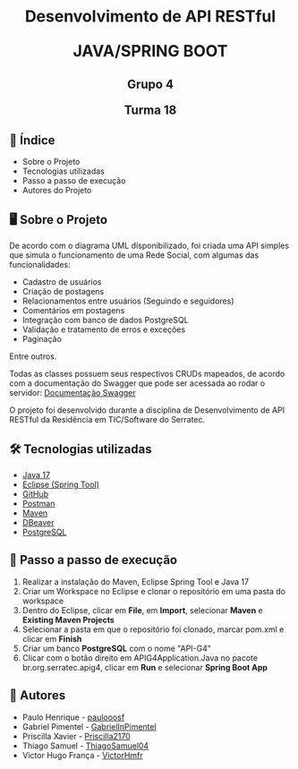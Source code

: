 <h1>
  
</h1>
<h1 align="center">
Desenvolvimento de API RESTful

JAVA/SPRING BOOT
</h1>
</h2>
<h2 align="center">
Grupo 4

Turma 18
</h2>

## 📝 Índice

<ul>
    <li>Sobre o Projeto</li>
    <li>Tecnologias utilizadas</li>
    <li>Passo a passo de execução</li>
    <li>Autores do Projeto</li>
</ul>


## :desktop_computer: Sobre o Projeto


<p>De acordo com o diagrama UML disponibilizado, foi criada uma API simples que simula o funcionamento de uma Rede Social, com algumas das funcionalidades:
 <ul>
    <li>Cadastro de usuários</li>
    <li>Criação de postagens</li>
    <li>Relacionamentos entre usuários (Seguindo e seguidores)</li>
    <li>Comentários em postagens</li>
    <li>Integração com banco de dados PostgreSQL</li>
    <li>Validação e tratamento de erros e exceções</li>
    <li>Paginação</li>
</ul>
  Entre outros.
      
  Todas as classes possuem seus respectivos CRUDs mapeados, de acordo com a documentação do Swagger que pode ser acessada ao rodar o servidor:
  [Documentação Swagger](http://localhost:8080/swagger-ui)
    
  O projeto foi desenvolvido durante a disciplina de Desenvolvimento de API RESTful da Residência em TIC/Software do Serratec.

## :hammer_and_wrench: Tecnologias utilizadas

- [Java 17](https://www.oracle.com/java/technologies/javase/jdk17-archive-downloads.html)
- [Eclipse (Spring Tool)](https://spring.io/tools)
- [GitHub](https://github.com/)
- [Postman](https://www.postman.com/)
- [Maven](http://maven.apache.org/install.html)
- [DBeaver](https://dbeaver.io/download/)
- [PostgreSQL](https://www.postgresql.org)

## :bookmark_tabs: Passo a passo de execução

<ol>
    <li>Realizar a instalação do Maven, Eclipse Spring Tool e Java 17</li>
    <li>Criar um Workspace no Eclipse e clonar o repositório em uma pasta do workspace</li>
    <li>Dentro do Eclipse, clicar em <b>File</b>, em <b>Import</b>, selecionar <b>Maven</b> e <b>Existing Maven Projects</b></li>
    <li>Selecionar a pasta em que o repositório foi clonado, marcar pom.xml e clicar em <b>Finish</b></li>
    <li>Criar um banco <b>PostgreSQL</b> com o nome "API-G4"</li>
    <li>Clicar com o botão direito em APIG4Application.Java no pacote br.org.serratec.apig4, clicar em <b>Run</b> e selecionar <b>Spring Boot App</b></li>
</ol>

## 👀 Autores
  - Paulo Henrique - [paulooosf](http://github.com/paulooosf)
  - Gabriel Pimentel - [GabrielInPimentel](https://github.com/GabrielnPimentel)
  - Priscilla Xavier - [Priscilla2170](https://github.com/Priscilla2170)
  - Thiago Samuel - [ThiagoSamuel04](https://github.com/ThiagoSamuel04)
  - Victor Hugo França - [VictorHmfr](https://github.com/VictorHmfr)


